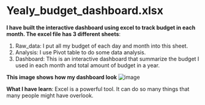 # Yealy_budget_dashboard.xlsx  
**I have built the interactive dashboard using excel to track budget in each month. The excel file has 3 different sheets**:  
  1. Raw_data: I put all my budget of each day and month into this sheet.
  2. Analysis: I use Pivot table to do some data analysis.
  3. Dashboard: This is an interactive dashboard that summarize the budget I used in each month and total amount of budget in a year.

**This image shows how my dashboard look**
![image](https://github.com/Sirilukkan/Data_analysis/assets/102700655/04054def-c7aa-48e6-b293-a089a75425a1)

**What I have learn**: Excel is a powerful tool. It can do so many things that many people might have overlook. 
